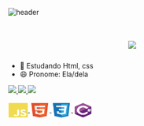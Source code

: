 ![header](https://capsule-render.vercel.app/api?type=waving&height=100&color=8e44ad)<br/>

<h1 align="center">
    <img src="https://readme-typing-svg.herokuapp.com/?font=Righteous&size=35&center=true&vCenter=true&width=500&height=70&duration=5000&lines=Hello!+👋;+I'm+Victoria+Amaral!;&color=8e44adFF" />
</h1>

- 🌱 Estudando Html, css
- 😄 Pronome: Ela/dela

<div>
  <a href "https://github.com/VictoriaAmarall">
  <img height="180em" src="https://github-readme-stats.vercel.app/api?username=VictoriaAmarall&show_icons=true&theme=synthwave"/>
  <img height="180em" src="https://github-readme-stats.vercel.app/api/top-langs/?username=VictoriaAmarall&layout=compact&theme=synthwave"/>
  <img src="https://cdn.discordapp.com/attachments/1286353816089792626/1295121578471854090/gifmaker_me.gif">
<div/>    
<div style="display: inline_block"><br>
  <img align="center" alt="Rafa-Js" height="30" width="40" src="https://raw.githubusercontent.com/devicons/devicon/master/icons/javascript/javascript-plain.svg">
  <img align="center" alt="Rafa-HTML" height="30" width="40" src="https://raw.githubusercontent.com/devicons/devicon/master/icons/html5/html5-original.svg">
  <img align="center" alt="Rafa-CSS" height="30" width="40" src="https://raw.githubusercontent.com/devicons/devicon/master/icons/css3/css3-original.svg">
  <img align="center" alt="Rafa-Csharp" height="30" width="40" src="https://raw.githubusercontent.com/devicons/devicon/master/icons/csharp/csharp-original.svg">
</div>
